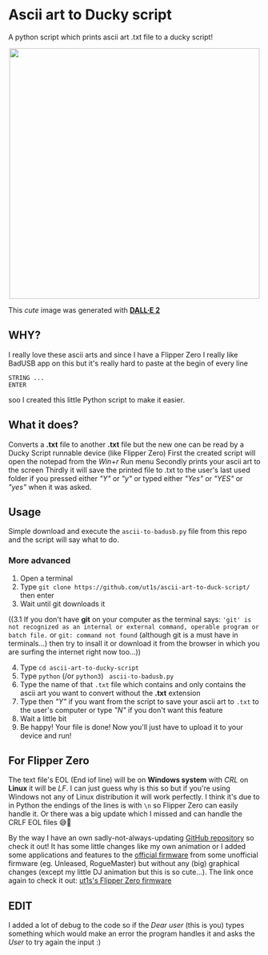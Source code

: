 # Ascii art to Ducky script
A python script which prints ascii art .txt file to a ducky script!

<p align=center>
<img src="https://user-images.githubusercontent.com/110339660/198846157-f30d1eca-4ae7-4782-95cc-ad51720f0d49.png" width="500" />
</p>

This *cute* image was generated with [__DALL·E 2__](https://openai.com/dall-e-2/)

## WHY?
I really love these ascii arts and since I have a Flipper Zero I really like BadUSB app on this but it's really hard to paste at the begin of every line 
```
STRING ...
ENTER
```
soo I created this little Python script to make it easier.

## What it does?
Converts a **.txt** file to another **.txt** file but the new one can be read by a Ducky Script runnable device (like Flipper Zero)
First the created script will open the notepad from the *Win*+*r* Run menu
Secondly prints your ascii art to the screen
Thirdly it will save the printed file to .txt to the user's last used folder if you pressed either *"Y"* or *"y"* or typed either *"Yes"* or *"YES"* or *"yes"* when it was asked.

## Usage
Simple download and execute the ``ascii-to-badusb.py`` file from this repo and the script will say what to do.

### More advanced
1. Open a terminal
2. Type ``git clone https://github.com/ut1s/ascii-art-to-duck-script/`` then enter
3. Wait until git downloads it

((3.1 If you don't have **git** on your computer as the terminal says: ``'git' is not recognized as an internal or external command,
operable program or batch file.`` or ``git: command not found`` (although git is a must have in terminals...) then try to insall it or download it from the browser in which you are surfing the internet right now too...))

4. Type ``cd ascii-art-to-ducky-script``
5. Type ``python`` (/or ``python3``) `` ascii-to-badusb.py``
6. Type the name of that ``.txt`` file which contains and only contains the ascii art you want to convert without the **.txt** extension
7. Type then *"Y"* if you want from the script to save your ascii art to ``.txt`` to the user's computer or type *"N"* if you don't want this feature
8. Wait a little bit
9. Be happy! Your file is done! Now you'll just have to upload it to your device and run!

## For Flipper Zero
The text file's EOL (End iof line) will be on **Windows system** with *CRL* on **Linux** it will be *LF*. I can just guess why is this so but if you're using Windows not any of Linux distribution it will work perfectly. I think it's due to in Python the endings of the lines is with ``\n`` so Flipper Zero can easily handle it. Or there was a big update which I missed and can handle the CRLF EOL files 😅🙁

By the way I have an own sadly-not-always-updating [GitHub repository](https://github.com/ut1s/flipperzero-firmware) so check it out!
It has some little changes like my own animation or I added some applications and features to the [official firmware](https://github.com/flipperdevices/flipperzero-firmware) from some unofficial firmware (eg. Unleased, RogueMaster) but without any (big) graphical changes (except my little DJ animation but this is so cute...).
The link once again to check it out:
[ut1s's Flipper Zero firmware](https://github.com/ut1s/flipperzero-firmware)

## EDIT
I added a lot of debug to the code so if the *Dear user* (this is you) types something which would make an error the program handles it and asks the *User* to try again the input :)
